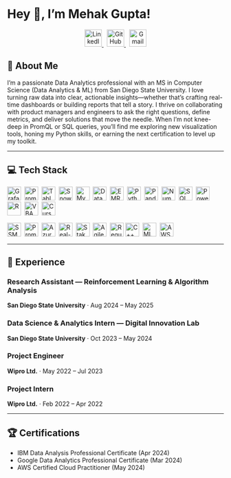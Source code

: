 # Hey 👋, I’m **Mehak Gupta!**

<p align="center">
  <a href="https://www.linkedin.com/in/mehak-gupta-10973a19a/">
    <img src="https://img.shields.io/badge/LinkedIn-0077B5?logo=linkedin"
         alt="LinkedIn" height="40" />
  </a>
  &nbsp;
  <a href="https://github.com/Mgupta1610">
    <img src="https://img.shields.io/badge/GitHub-181717?logo=github"
         alt="GitHub" height="40" />
  </a>
  &nbsp;
  <a href="mailto:mehakgupta1999@gmail.com">
    <img src="https://img.shields.io/badge/Gmail-D14836?logo=gmail&logoColor=white&style=flat-square"
         alt="Gmail" height="40" />
  </a>
</p>

## 🚀 About Me
I’m a passionate Data Analytics professional with an MS in Computer Science (Data Analytics & ML) from San Diego State University. I love turning raw data into clear, actionable insights—whether that’s crafting real-time dashboards or building reports that tell a story. I thrive on collaborating with product managers and engineers to ask the right questions, define metrics, and deliver solutions that move the needle. When I’m not knee-deep in PromQL or SQL queries, you’ll find me exploring new visualization tools, honing my Python skills, or earning the next certification to level up my toolkit.

---

## 💻 Tech Stack

<p align="left">
  <!-- Existing badges -->
  <img src="https://img.shields.io/badge/Grafana-F46800?logo=grafana&logoColor=white" alt="Grafana" height="32" />&nbsp;
  <img src="https://img.shields.io/badge/PromQL-xxxxxx?logo=prometheus&logoColor=white" alt="PromQL" height="32" />&nbsp;
  <img src="https://img.shields.io/badge/Tableau-4E9BCD?logo=tableau&logoColor=white" alt="Tableau" height="32" />&nbsp;
  <img src="https://img.shields.io/badge/Snowflake-39B7E1?logo=snowflake&logoColor=white" alt="Snowflake" height="32" />&nbsp;
  <img src="https://img.shields.io/badge/Azure%20SQL-0078D4?logo=microsoft-azure&logoColor=white" alt="MySQL" height="32" />&nbsp;
  <img src="https://img.shields.io/badge/Databricks-FF6F00?logo=databricks&logoColor=white" alt="Databricks" height="32" />&nbsp;
  <img src="https://img.shields.io/badge/AWS%20EMR-FF9900?logo=amazon-aws&logoColor=white" alt="EMR" height="32" />&nbsp;
  <img src="https://img.shields.io/badge/Python-3776AB?logo=python&logoColor=white" alt="Python" height="32" />&nbsp;
  <img src="https://img.shields.io/badge/Pandas-150458?logo=pandas&logoColor=white" alt="Pandas" height="32" />&nbsp;
  <img src="https://img.shields.io/badge/NumPy-013243?logo=numpy&logoColor=white" alt="NumPy" height="32" />&nbsp;
  <img src="https://img.shields.io/badge/SQL-4479A1?logo=mysql&logoColor=white" alt="SQL" height="32" />&nbsp;
  <img src="https://img.shields.io/badge/Power%20BI-F2C811?logo=microsoft-power-bi&logoColor=black" alt="Power BI" height="32" />&nbsp;
  <img src="https://img.shields.io/badge/R-276DC3?logo=r&logoColor=white" alt="R" height="32" />&nbsp;
  <img src="https://img.shields.io/badge/VBA-867DB1?logo=visual-basic&logoColor=white" alt="VBA" height="32" />&nbsp;
  <img src="https://img.shields.io/badge/Cursor-AUTO?logo=github&logoColor=white" alt="Cursor" height="32" />

  <!-- New unique skills -->
  <img src="https://img.shields.io/badge/SSMS-CC2927?logo=microsoft-sql-server&logoColor=white" alt="SSMS" height="32" />&nbsp;
  <img src="https://img.shields.io/badge/Prometheus-000000?logo=prometheus&logoColor=white" alt="Prometheus" height="32" />&nbsp;
  <img src="https://img.shields.io/badge/Azure%20Data%20Factory-0078D4?logo=microsoft-azure&logoColor=white" alt="Azure Data Factory" height="32" />&nbsp;
  <img src="https://img.shields.io/badge/KPI%20Reporting-00BCD4?logo=analytics&logoColor=white" alt="Real-Time KPI Reporting" height="32" />&nbsp;
  <img src="https://img.shields.io/badge/Stakeholder%20Communication-6D9EEB?logo=communication&logoColor=white" alt="Stakeholder Communication" height="32" />&nbsp;
  <img src="https://img.shields.io/badge/Agile%20Support-FCA121?logo=agile&logoColor=white" alt="Agile Support" height="32" />&nbsp;
  <img src="https://img.shields.io/badge/Requirement%20Gathering-8E44AD?logo=clipboard&logoColor=white" alt="Requirement Gathering" height="32" />
    <img src="https://img.shields.io/badge/C%2B%2B-00599C?logo=c%2B%2B&logoColor=white" alt="C++" height="32" />&nbsp;
  <img src="https://img.shields.io/badge/ML%20Models-4B8BBE?logo=scikit-learn&logoColor=white" alt="ML Models" height="32" />&nbsp;
  <img src="https://img.shields.io/badge/AWS%20Cloud-FF9900?logo=amazon-aws&logoColor=white" alt="AWS Cloud" height="32" />
</p>

---

## 🙌 Experience

### Research Assistant — Reinforcement Learning & Algorithm Analysis  
**San Diego State University** · Aug 2024 – May 2025

### Data Science & Analytics Intern — Digital Innovation Lab  
**San Diego State University** · Oct 2023 – May 2024  

### Project Engineer  
**Wipro Ltd.** · May 2022 – Jul 2023 

### Project Intern  
**Wipro Ltd.** · Feb 2022 – Apr 2022  

---

## 🏆 Certifications
- IBM Data Analysis Professional Certificate (Apr 2024)  
- Google Data Analytics Professional Certificate (Mar 2024)  
- AWS Certified Cloud Practitioner (May 2024)



